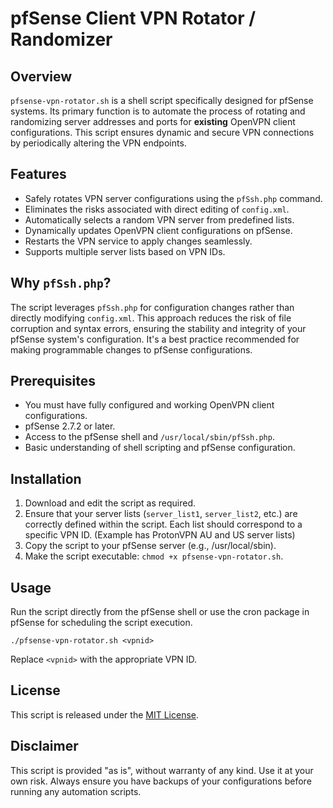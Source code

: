 # pfSense Client VPN Rotator / Randomizer

## Overview

`pfsense-vpn-rotator.sh` is a shell script specifically designed for pfSense systems. Its primary function is to automate the process of rotating and randomizing server addresses and ports for **existing** OpenVPN client configurations. This script ensures dynamic and secure VPN connections by periodically altering the VPN endpoints.

## Features

- Safely rotates VPN server configurations using the `pfSsh.php` command.
- Eliminates the risks associated with direct editing of `config.xml`.
- Automatically selects a random VPN server from predefined lists.
- Dynamically updates OpenVPN client configurations on pfSense.
- Restarts the VPN service to apply changes seamlessly.
- Supports multiple server lists based on VPN IDs.

## Why `pfSsh.php`?

The script leverages `pfSsh.php` for configuration changes rather than directly modifying `config.xml`. This approach reduces the risk of file corruption and syntax errors, ensuring the stability and integrity of your pfSense system's configuration. It's a best practice recommended for making programmable changes to pfSense configurations.

## Prerequisites

- You must have fully configured and working OpenVPN client configurations.
- pfSense 2.7.2 or later.
- Access to the pfSense shell and `/usr/local/sbin/pfSsh.php`.
- Basic understanding of shell scripting and pfSense configuration.

## Installation

1. Download and edit the script as required.
2. Ensure that your server lists (`server_list1`, `server_list2`, etc.) are correctly defined within the script. Each list should correspond to a specific VPN ID. (Example has ProtonVPN AU and US server lists)
3. Copy the script to your pfSense server (e.g., /usr/local/sbin).
4. Make the script executable: `chmod +x pfsense-vpn-rotator.sh`.

## Usage

Run the script directly from the pfSense shell or use the cron package in pfSense for scheduling the script execution.

```terminal
./pfsense-vpn-rotator.sh <vpnid>
```

Replace `<vpnid>` with the appropriate VPN ID.

## License

This script is released under the [MIT License](LICENSE).

## Disclaimer

This script is provided "as is", without warranty of any kind. Use it at your own risk. Always ensure you have backups of your configurations before running any automation scripts.
